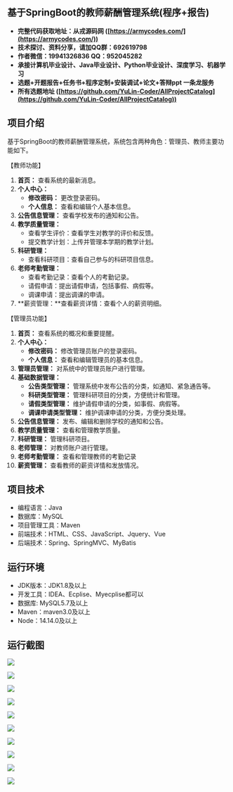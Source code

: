 ## 基于SpringBoot的教师薪酬管理系统(程序+报告)

- <b>完整代码获取地址：从戎源码网 ([https://armycodes.com/](https://armycodes.com/))</b>
- <b>技术探讨、资料分享，请加QQ群：692619798</b> 
- <b>作者微信：19941326836  QQ：952045282</b> 
- <b>承接计算机毕业设计、Java毕业设计、Python毕业设计、深度学习、机器学习</b>
- <b>选题+开题报告+任务书+程序定制+安装调试+论文+答辩ppt 一条龙服务</b>
- <b>所有选题地址 ([https://github.com/YuLin-Coder/AllProjectCatalog](https://github.com/YuLin-Coder/AllProjectCatalog)) </b>

## 项目介绍
基于SpringBoot的教师薪酬管理系统，系统包含两种角色：管理员、教师主要功能如下。

【教师功能】

1. **首页：** 查看系统的最新消息。
2. **个人中心：**
   - **修改密码：** 更改登录密码。
   - **个人信息：** 查看和编辑个人基本信息。
3. **公告信息管理：** 查看学校发布的通知和公告。
4. **教学质量管理：**
   - 查看学生评价：查看学生对教学的评价和反馈。
   - 提交教学计划：上传并管理本学期的教学计划。
5. **科研管理：**
   - 查看科研项目：查看自己参与的科研项目信息。
6. **老师考勤管理：**
   - 查看考勤记录：查看个人的考勤记录。
   - 请假申请：提出请假申请，包括事假、病假等。
   - 调课申请：提出调课的申请。
7. **薪资管理：**查看薪资详情：查看个人的薪资明细。
  

【管理员功能】

1. **首页：** 查看系统的概况和重要提醒。
2. **个人中心：**
   - **修改密码：** 修改管理员账户的登录密码。
   - **个人信息：** 查看和编辑管理员的基本信息。
3. **管理员管理：** 对系统中的管理员账户进行管理。
4. **基础数据管理：**
   - **公告类型管理：** 管理系统中发布公告的分类，如通知、紧急通告等。
   - **科研类型管理：** 管理科研项目的分类，方便统计和管理。
   - **请假类型管理：** 维护请假申请的分类，如事假、病假等。
   - **调课申请类型管理：** 维护调课申请的分类，方便分类处理。
5. **公告信息管理：** 发布、编辑和删除学校的通知和公告。
6. **教学质量管理：** 查看和管理教学质量。
7. **科研管理：** 管理科研项目。
8. **老师管理：** 对教师账户进行管理。
9. **老师考勤管理：** 查看和管理教师的考勤记录
10. **薪资管理：** 查看教师的薪资详情和发放情况。

## 项目技术
- 编程语言：Java
- 数据库：MySQL
- 项目管理工具：Maven
- 前端技术：HTML、CSS、JavaScript、Jquery、Vue
- 后端技术：Spring、SpringMVC、MyBatis

## 运行环境
- JDK版本：JDK1.8及以上
- 开发工具：IDEA、Ecplise、Myecplise都可以
- 数据库: MySQL5.7及以上
- Maven：maven3.0及以上
- Node：14.14.0及以上

## 运行截图
![](screenshot/1.png)

![](screenshot/2.png)

![](screenshot/3.png)

![](screenshot/4.png)

![](screenshot/5.png)

![](screenshot/6.png)

![](screenshot/7.png)

![](screenshot/8.png)

![](screenshot/9.png)

![](screenshot/10.png)
